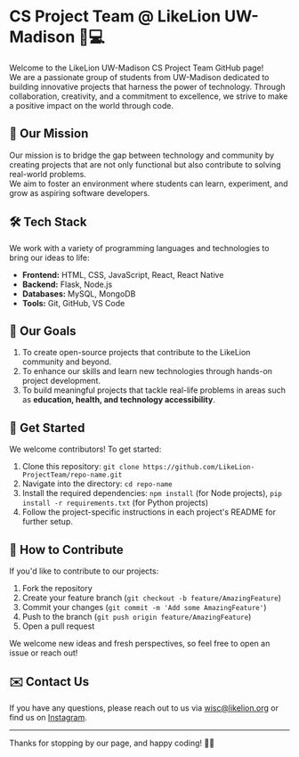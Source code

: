# CS Project Team @ LikeLion UW-Madison 🦁💻
Welcome to the LikeLion UW-Madison CS Project Team GitHub page!  
We are a passionate group of students from UW-Madison dedicated to building innovative projects that harness the power of technology. Through collaboration, creativity, and a commitment to excellence, we strive to make a positive impact on the world through code.

## 🌟 Our Mission
Our mission is to bridge the gap between technology and community by creating projects that are not only functional but also contribute to solving real-world problems.  
We aim to foster an environment where students can learn, experiment, and grow as aspiring software developers.


<!--

## 💼 Our Projects
### 1. LikeUni
   - **Technologies:** HTML/CSS, JavaScript, React Native, Python, Flask, MySQL, etc.
   - **Goal:** Briefly describe the purpose of this project and what problem it addresses.
   
### 2. Project Name - [Brief description of the project]
   - **Technologies:** React Native, Flask, etc.
   - **Goal:** Briefly describe the purpose of this project and what problem it addresses.
   
*(Repeat the structure above for each major project)*
-->


## 🛠️ Tech Stack
We work with a variety of programming languages and technologies to bring our ideas to life:
- **Frontend:** HTML, CSS, JavaScript, React, React Native
- **Backend:** Flask, Node.js
- **Databases:** MySQL, MongoDB
- **Tools:** Git, GitHub, VS Code

<!--

## 👥 Meet Our Team
We are a team of developers, designers, and innovators. Here’s a list of our members:
- **[Team Member 1 Name]** - Role (e.g., Backend Developer)
- **[Team Member 2 Name]** - Role (e.g., Frontend Developer)
- **[Team Member 3 Name]** - Role (e.g., Project Manager)

*(Include all team members here with brief descriptions)*

-->

## 🎯 Our Goals
1. To create open-source projects that contribute to the LikeLion community and beyond.
2. To enhance our skills and learn new technologies through hands-on project development.
3. To build meaningful projects that tackle real-life problems in areas such as **education, health, and technology accessibility**.

## 📖 Get Started
We welcome contributors! To get started:
1. Clone this repository: `git clone https://github.com/LikeLion-ProjectTeam/repo-name.git`
2. Navigate into the directory: `cd repo-name`
3. Install the required dependencies: `npm install` (for Node projects), `pip install -r requirements.txt` (for Python projects)
4. Follow the project-specific instructions in each project's README for further setup.

## 🤝 How to Contribute
If you'd like to contribute to our projects:
1. Fork the repository
2. Create your feature branch (`git checkout -b feature/AmazingFeature`)
3. Commit your changes (`git commit -m 'Add some AmazingFeature'`)
4. Push to the branch (`git push origin feature/AmazingFeature`)
5. Open a pull request

We welcome new ideas and fresh perspectives, so feel free to open an issue or reach out!

## ✉️ Contact Us
If you have any questions, please reach out to us via [wisc@likelion.org](wisc@likelion.org) or find us on [Instagram](https://www.instagram.com/likelion_wisconsin/).

---

Thanks for stopping by our page, and happy coding! 🧑‍💻
